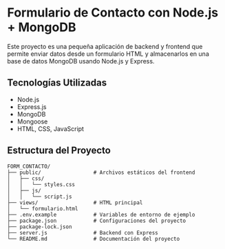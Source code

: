 # Formulario de Contacto con Node.js + MongoDB

Este proyecto es una pequeña aplicación de backend y frontend que permite enviar datos desde un formulario HTML y almacenarlos en una base de datos MongoDB usando Node.js y Express.

## Tecnologías Utilizadas

- Node.js
- Express.js
- MongoDB
- Mongoose
- HTML, CSS, JavaScript

## Estructura del Proyecto

```
FORM_CONTACTO/
├── public/                 # Archivos estáticos del frontend
│   ├── css/
│   │   └── styles.css
│   ├── js/
│   │   └── script.js
├── views/                  # HTML principal
│   └── formulario.html
├── .env.example            # Variables de entorno de ejemplo
├── package.json            # Configuraciones del proyecto
├── package-lock.json
├── server.js               # Backend con Express
└── README.md               # Documentación del proyecto
```
